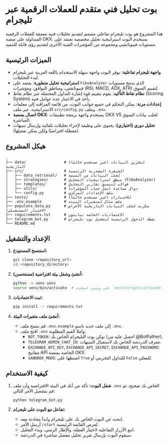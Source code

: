 # بوت تحليل فني متقدم للعملات الرقمية عبر تليجرام

هذا المشروع هو بوت تليجرام تفاعلي مصمم لتقديم تحليلات فنية معمقة للعملات الرقمية المتداولة على منصة OKX. يستخدم البوت استراتيجية تحليل مخصصة تعتمد على مستويات فيبوناتشي ومجموعة من المؤشرات الفنية الأخرى لتقديم رؤى قابلة للتنفيذ.

## الميزات الرئيسية

- **واجهة تليجرام تفاعلية**: يوفر البوت واجهة سهلة الاستخدام باللغة العربية عبر تليجرام لبدء التحليلات.
- **استراتيجية تحليل متطورة**: يعتمد على `FiboAnalyzer` الذي يدمج مستويات فيبوناتشي، ومناطق التوافق، ومؤشرات (RSI, MACD, ADX, ATR) لتقييم السوق.
- **نظام نقاط التأكيد**: يقوم بتقييم قوة إشارة التداول المحتملة عبر نظام نقاط (Scoring System) يأخذ في الاعتبار عدة عوامل فنية.
- **إعدادات مرنة**: يمكن التحكم في جميع جوانب البوت، من قائمة المراقبة إلى معلمات الاستراتيجية، عبر ملف `src/config.py` وملف `.env`.
- **اتصال بمنصة OKX**: يستخدم واجهة برمجة تطبيقات OKX V5 لجلب بيانات السوق المباشرة.
- **تحليل دوري (اختياري)**: يحتوي على وظيفة لإجراء تحليلات تلقائية وإرسال تنبيهات (معطلة افتراضيًا ولكن يمكن تفعيلها).

## هيكل المشروع

```
.
├── data/                 # (غير مستخدم حاليًا) لتخزين البيانات التاريخية
├── src/                  # الشيفرة المصدرية الرئيسية
│   ├── data_retrieval/   # لجلب البيانات من المنصة
│   ├── strategies/       # منطق استراتيجيات التحليل (FiboAnalyzer)
│   ├── templates/        # قوالب لتنسيق تقارير التحليل
│   ├── utils/            # دوال مساعدة (مثل حساب المؤشرات)
│   └── config.py         # ملف الإعدادات المركزي
├── tests/                # (غير مستخدم حاليًا) للاختبارات
├── .env.example          # ملف مثال لمتغيرات البيئة
├── populate_data.py      # سكربت لجلب البيانات التاريخية (لأغراض الاختبار المستقبلي)
├── requirements.txt      # الاعتماديات الخاصة ببايثون
├── telegram_bot.py       # نقطة الدخول الرئيسية لتشغيل بوت تليجرام
└── README.md
```

## الإعداد والتشغيل

1.  **استنسخ المستودع:**
    ```bash
    git clone <repository_url>
    cd <repository_directory>
    ```

2.  **أنشئ وشغل بيئة افتراضية (مستحسن):**
    ```bash
    python -m venv venv
    source venv/bin/activate  # على ويندوز، استخدم `venv\Scripts\activate`
    ```

3.  **ثبت الاعتماديات:**
    ```bash
    pip install -r requirements.txt
    ```

4.  **أنشئ ملف متغيرات البيئة:**
    -   قم بنسخ ملف `.env.example` إلى ملف جديد باسم `.env`.
    -   افتح ملف `.env` واملأ القيم المطلوبة:
        -   `BOT_TOKEN`: توكن بوت التليجرام الخاص بك (احصل عليه من @BotFather).
        -   `TELEGRAM_ADMIN_CHAT_ID`: معرف الدردشة الخاص بك لاستقبال التنبيهات.
        -   `EXCHANGE_API_KEY`, `EXCHANGE_API_SECRET`, `EXCHANGE_API_PASSWORD`: مفاتيح API الخاصة بمنصة OKX.
        -   `SANDBOX_MODE`: اضبطها على `True` للتداول التجريبي أو `False` للفعلي.

## كيفية الاستخدام

1.  **شغل البوت:**
    تأكد من أنك في البيئة الافتراضية وأن ملف `.env` الخاص بك صحيح، ثم قم بتشغيل الأمر التالي:
    ```bash
    python telegram_bot.py
    ```

2.  **تفاعل مع البوت على تليجرام:**
    -   ابحث عن البوت الخاص بك على تليجرام وابدأ محادثة معه.
    -   أرسل الأمر `/start` لعرض القائمة الرئيسية.
    -   اتبع الأزرار التفاعلية لاختيار العملة، والإطار الزمني، وبدء التحليل.
    -   سيقوم البوت بإرسال تقرير تحليل مفصل مباشرة في الدردشة.